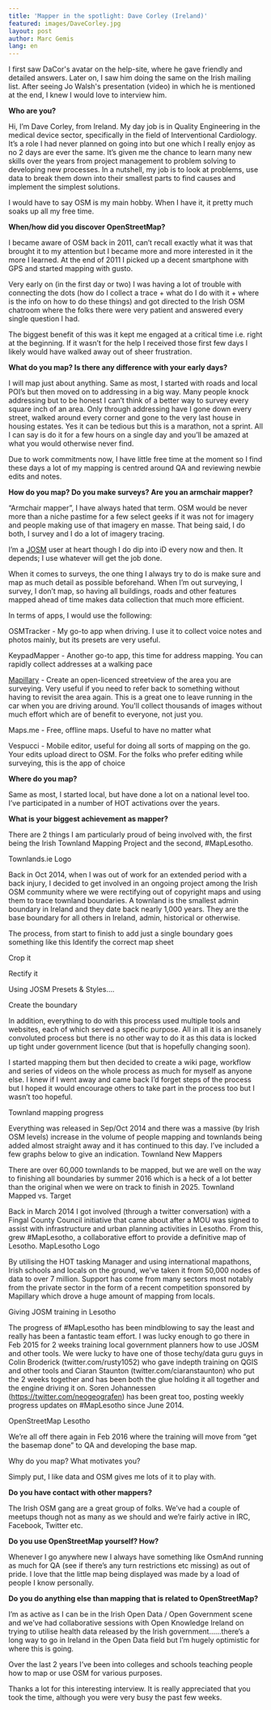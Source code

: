 ```yaml
---
title: 'Mapper in the spotlight: Dave Corley (Ireland)'
featured: images/DaveCorley.jpg
layout: post
author: Marc Gemis
lang: en
---
```


I first saw DaCor's avatar on the help-site, where he gave friendly and detailed answers. Later on, I saw him doing the same on the Irish mailing list. After seeing Jo Walsh's presentation (video) in which he is mentioned at the end, I knew I would love to interview him.

**Who are you?**

Hi, I’m Dave Corley, from Ireland. My day job is in Quality Engineering in the medical device sector, specifically in the field of Interventional Cardiology. It’s a role I had never planned on going into but one which I really enjoy as no 2 days are ever the same. It’s given me the chance to learn many new skills over the years from project management to problem solving to developing new processes. In a nutshell, my job is to look at problems, use data to break them down into their smallest parts to find causes and implement the simplest solutions.

I would have to say OSM is my main hobby. When I have it, it pretty much soaks up all my free time.

**When/how did you discover OpenStreetMap?**

I became aware of OSM back in 2011, can’t recall exactly what it was that brought it to my attention but I became more and more interested in it the more I learned. At the end of 2011 I picked up a decent smartphone with GPS and started mapping with gusto.

Very early on (in the first day or two) I was having a lot of trouble with connecting the dots (how do I collect a trace + what do I do with it + where is the info on how to do these things) and got directed to the Irish OSM chatroom where the folks there were very patient and answered every single question I had.

The biggest benefit of this was it kept me engaged at a critical time i.e. right at the beginning. If it wasn’t for the help I received those first few days I likely would have walked away out of sheer frustration.

**What do you map? Is there any difference with your early days?**

I will map just about anything. Same as most, I started with roads and local POI’s but then moved on to addressing in a big way. Many people knock addressing but to be honest I can’t think of a better way to survey every square inch of an area. Only through addressing have I gone down every street, walked around every corner and gone to the very last house in housing estates. Yes it can be tedious but this is a marathon, not a sprint. All I can say is do it for a few hours on a single day and you’ll be amazed at what you would otherwise never find.

Due to work commitments now, I have little free time at the moment so I find these days a lot of my mapping is centred around QA and reviewing newbie edits and notes.

**How do you map? Do you make surveys? Are you an armchair mapper?**

“Armchair mapper”, I have always hated that term. OSM would be never more than a niche pastime for a few select geeks if it was not for imagery and people making use of that imagery en masse. That being said, I do both, I survey and I do a lot of imagery tracing.

I’m a [JOSM](josm.openstreetmap.de) user at heart though I do dip into iD every now and then. It depends; I use whatever will get the job done.

When it comes to surveys, the one thing I always try to do is make sure and map as much detail as possible beforehand. When I’m out surveying, I survey, I don’t map, so having all buildings, roads and other features mapped ahead of time makes data collection that much more efficient.

In terms of apps, I would use the following:

OSMTracker - My go-to app when driving. I use it to collect voice notes and photos mainly, but its presets are very useful.

KeypadMapper - Another go-to app, this time for address mapping. You can rapidly collect addresses at a walking pace

[Mapillary](mapillary.com) - Create an open-licenced streetview of the area you are surveying. Very useful if you need to refer back to something without having to revisit the area again. This is a great one to leave running in the car when you are driving around. You'll collect thousands of images without much effort which are of benefit to everyone, not just you.

Maps.me - Free, offline maps. Useful to have no matter what

Vespucci - Mobile editor, useful for doing all sorts of mapping on the go. Your edits upload direct to OSM. For the folks who prefer editing while surveying, this is the app of choice

**Where do you map?**

Same as most, I started local, but have done a lot on a national level too. I’ve participated in a number of HOT activations over the years.

**What is your biggest achievement as mapper?**

There are 2 things I am particularly proud of being involved with, the first being the Irish Townland Mapping Project and the second, #MapLesotho.

Townlands.ie Logo

Back in Oct 2014, when I was out of work for an extended period with a back injury, I decided to get involved in an ongoing project among the Irish OSM community where we were rectifying out of copyright maps and using them to trace townland boundaries. A townland is the smallest admin boundary in Ireland and they date back nearly 1,000 years. They are the base boundary for all others in Ireland, admin, historical or otherwise.

The process, from start to finish to add just a single boundary goes something like this Identify the correct map sheet

Crop it

Rectify it

Using JOSM Presets & Styles….

Create the boundary

In addition, everything to do with this process used multiple tools and websites, each of which served a specific purpose. All in all it is an insanely convoluted process but there is no other way to do it as this data is locked up tight under government licence (but that is hopefully changing soon).

I started mapping them but then decided to create a wiki page, workflow and series of videos on the whole process as much for myself as anyone else. I knew if I went away and came back I’d forget steps of the process but I hoped it would encourage others to take part in the process too but I wasn’t too hopeful.

Townland mapping progress

Everything was released in Sep/Oct 2014 and there was a massive (by Irish OSM levels) increase in the volume of people mapping and townlands being added almost straight away and it has continued to this day. I’ve included a few graphs below to give an indication. Townland New Mappers

There are over 60,000 townlands to be mapped, but we are well on the way to finishing all boundaries by summer 2016 which is a heck of a lot better than the original when we were on track to finish in 2025. Townland Mapped vs. Target

Back in March 2014 I got involved (through a twitter conversation) with a Fingal County Council initiative that came about after a MOU was signed to assist with infrastructure and urban planning activities in Lesotho. From this, grew #MapLesotho, a collaborative effort to provide a definitive map of Lesotho. MapLesotho Logo

By utilising the HOT tasking Manager and using international mapathons, Irish schools and locals on the ground, we’ve taken it from 50,000 nodes of data to over 7 million. Support has come from many sectors most notably from the private sector in the form of a recent competition sponsored by Mapillary which drove a huge amount of mapping from locals.

Giving JOSM training in Lesotho

The progress of #MapLesotho has been mindblowing to say the least and really has been a fantastic team effort. I was lucky enough to go there in Feb 2015 for 2 weeks training local government planners how to use JOSM and other tools. We were lucky to have one of those techy/data guru guys in Colin Broderick (twitter.com/rusty1052) who gave indepth training on QGIS and other tools and Ciaran Staunton (twitter.com/ciaranstaunton) who put the 2 weeks together and has been both the glue holding it all together and the engine driving it on. Soren Johannessen (https://twitter.com/neogeografen) has been great too, posting weekly progress updates on #MapLesotho since June 2014.

OpenStreetMap Lesotho

We’re all off there again in Feb 2016 where the training will move from “get the basemap done” to QA and developing the base map.

Why do you map? What motivates you?

Simply put, I like data and OSM gives me lots of it to play with.

**Do you have contact with other mappers?**

The Irish OSM gang are a great group of folks. We’ve had a couple of meetups though not as many as we should and we’re fairly active in IRC, Facebook, Twitter etc.

**Do you use OpenStreetMap yourself? How?**

Whenever I go anywhere new I always have something like OsmAnd running as much for QA (see if there’s any turn restrictions etc missing) as out of pride. I love that the little map being displayed was made by a load of people I know personally.

**Do you do anything else than mapping that is related to OpenStreetMap?**

I’m as active as I can be in the Irish Open Data / Open Government scene and we’ve had collaborative sessions with Open Knowledge Ireland on trying to utilise health data released by the Irish government……there’s a long way to go in Ireland in the Open Data field but I’m hugely optimistic for where this is going.

Over the last 2 years I’ve been into colleges and schools teaching people how to map or use OSM for various purposes.

Thanks a lot for this interesting interview. It is really appreciated that you took the time, although you were very busy the past few weeks.
